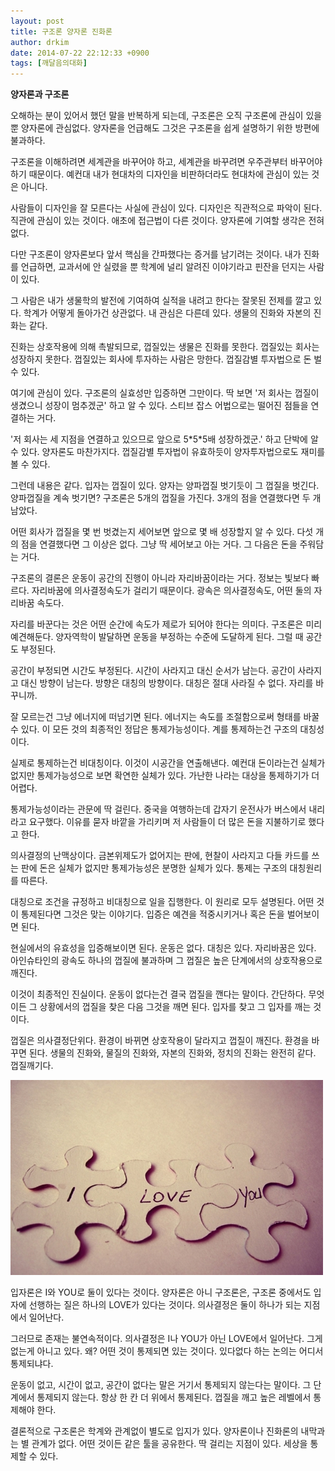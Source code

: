 ```yaml
---
layout: post
title: 구조론 양자론 진화론
author: drkim
date: 2014-07-22 22:12:33 +0900
tags: [깨달음의대화]
---
```

**양자론과 구조론**

  


오해하는 분이 있어서 했던 말을 반복하게 되는데, 구조론은 오직 구조론에 관심이 있을 뿐 양자론에 관심없다. 양자론을 언급해도 그것은 구조론을 쉽게 설명하기 위한 방편에 불과하다. 

  


구조론을 이해하려면 세계관을 바꾸어야 하고, 세계관을 바꾸려면 우주관부터 바꾸어야 하기 때문이다. 예컨대 내가 현대차의 디자인을 비판하더라도 현대차에 관심이 있는 것은 아니다.

  


사람들이 디자인을 잘 모른다는 사실에 관심이 있다. 디자인은 직관적으로 파악이 된다. 직관에 관심이 있는 것이다. 애초에 접근법이 다른 것이다. 양자론에 기여할 생각은 전혀 없다.

  


다만 구조론이 양자론보다 앞서 핵심을 간파했다는 증거를 남기려는 것이다. 내가 진화를 언급하면, 교과서에 안 실렸을 뿐 학계에 널리 알려진 이야기라고 핀잔을 던지는 사람이 있다. 

  


그 사람은 내가 생물학의 발전에 기여하여 실적을 내려고 한다는 잘못된 전제를 깔고 있다. 학계가 어떻게 돌아가건 상관없다. 내 관심은 다른데 있다. 생물의 진화와 자본의 진화는 같다.

  


진화는 상호작용에 의해 촉발되므로, 껍질있는 생물은 진화를 못한다. 껍질있는 회사는 성장하지 못한다. 껍질있는 회사에 투자하는 사람은 망한다. 껍질감별 투자법으로 돈 벌 수 있다. 

  


여기에 관심이 있다. 구조론의 실효성만 입증하면 그만이다. 딱 보면 '저 회사는 껍질이 생겼으니 성장이 멈추겠군' 하고 알 수 있다. 스티브 잡스 어법으로는 떨어진 점들을 연결하는 거다. 

  


'저 회사는 세 지점을 연결하고 있으므로 앞으로 5\*5\*5배 성장하겠군.' 하고 단박에 알 수 있다. 양자론도 마찬가지다. 껍질감별 투자법이 유효하듯이 양자투자법으로도 재미를 볼 수 있다.

  


그런데 내용은 같다. 입자는 껍질이 있다. 양자는 양파껍질 벗기듯이 그 껍질을 벗긴다. 양파껍질을 계속 벗기면? 구조론은 5개의 껍질을 가진다. 3개의 점을 연결했다면 두 개 남았다.

  


어떤 회사가 껍질을 몇 번 벗겼는지 세어보면 앞으로 몇 배 성장할지 알 수 있다. 다섯 개의 점을 연결했다면 그 이상은 없다. 그냥 딱 세어보고 아는 거다. 그 다음은 돈을 주워담는 거다. 

  


구조론의 결론은 운동이 공간의 진행이 아니라 자리바꿈이라는 거다. 정보는 빛보다 빠르다. 자리바꿈에 의사결정속도가 걸리기 때문이다. 광속은 의사결정속도, 어떤 둘의 자리바꿈 속도다. 

  


자리를 바꾼다는 것은 어떤 순간에 속도가 제로가 되어야 한다는 의미다. 구조론은 미리 예견해둔다. 양자역학이 발달하면 운동을 부정하는 수준에 도달하게 된다. 그럴 때 공간도 부정된다. 

  


공간이 부정되면 시간도 부정된다. 시간이 사라지고 대신 순서가 남는다. 공간이 사라지고 대신 방향이 남는다. 방향은 대칭의 방향이다. 대칭은 절대 사라질 수 없다. 자리를 바꾸니까. 

  


잘 모르는건 그냥 에너지에 떠넘기면 된다. 에너지는 속도를 조절함으로써 형태를 바꿀 수 있다. 이 모든 것의 최종적인 정답은 통제가능성이다. 계를 통제하는건 구조의 대칭성이다. 

  


실제로 통제하는건 비대칭이다. 이것이 시공간을 연출해낸다. 예컨대 돈이라는건 실체가 없지만 통제가능성으로 보면 확연한 실체가 있다. 가난한 나라는 대상을 통제하기가 더 어렵다. 

  


통제가능성이라는 관문에 딱 걸린다. 중국을 여행하는데 갑자기 운전사가 버스에서 내리라고 요구했다. 이유를 묻자 바깥을 가리키며 저 사람들이 더 많은 돈을 지불하기로 했다고 한다. 

  


의사결정의 난맥상이다. 금본위제도가 없어지는 판에, 현찰이 사라지고 다들 카드를 쓰는 판에 돈은 실체가 없지만 통제가능성은 분명한 실체가 있다. 통제는 구조의 대칭원리를 따른다. 

  


대칭으로 조건을 규정하고 비대칭으로 일을 집행한다. 이 원리로 모두 설명된다. 어떤 것이 통제된다면 그것은 맞는 이야기다. 입증은 예견을 적중시키거나 혹은 돈을 벌어보이면 된다. 

  


현실에서의 유효성을 입증해보이면 된다. 운동은 없다. 대칭은 있다. 자리바꿈은 있다. 아인슈타인의 광속도 하나의 껍질에 불과하며 그 껍질은 높은 단계에서의 상호작용으로 깨진다. 

  


이것이 최종적인 진실이다. 운동이 없다는건 결국 껍질을 깬다는 말이다. 간단하다. 무엇이든 그 상황에서의 껍질을 찾은 다음 그것을 깨면 된다. 입자를 찾고 그 입자를 깨는 것이다. 

  


껍질은 의사결정단위다. 환경이 바뀌면 상호작용이 달라지고 껍질이 깨진다. 환경을 바꾸면 된다. 생물의 진화와, 물질의 진화와, 자본의 진화와, 정치의 진화는 완전히 같다. 껍질깨기다. 

  



![](/files/attach/images/198/510/501/14059.jpg) 

  


입자론은 I와 YOU로 둘이 있다는 것이다. 양자론은 아니 구조론은, 구조론 중에서도 입자에 선행하는 질은 하나의 LOVE가 있다는 것이다. 의사결정은 둘이 하나가 되는 지점에서 일어난다.

  


그러므로 존재는 불연속적이다. 의사결정은 I나 YOU가 아닌 LOVE에서 일어난다. 그게 없는게 아니고 있다. 왜? 어떤 것이 통제되면 있는 것이다. 있다없다 하는 논의는 어디서 통제되냐다.

  


운동이 없고, 시간이 없고, 공간이 없다는 말은 거기서 통제되지 않는다는 말이다. 그 단계에서 통제되지 않는다. 항상 한 칸 더 위에서 통제된다. 껍질을 깨고 높은 레벨에서 통제해야 한다.

  


결론적으로 구조론은 학계와 관계없이 별도로 입지가 있다. 양자론이나 진화론의 내막과는 별 관계가 없다. 어떤 것이든 같은 툴을 공유한다. 딱 걸리는 지점이 있다. 세상을 통제할 수 있다.